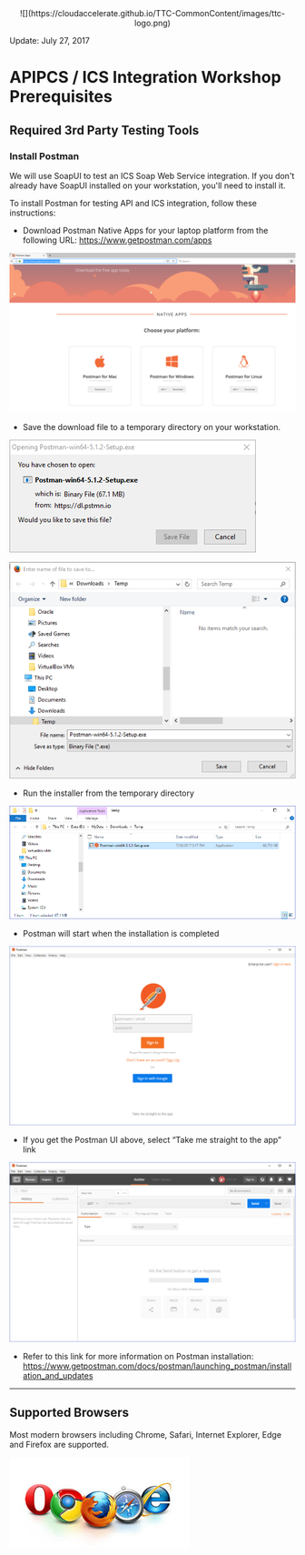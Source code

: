 <center>![](https://cloudaccelerate.github.io/TTC-CommonContent/images/ttc-logo.png)</center> 

Update: July 27, 2017

# APIPCS / ICS Integration Workshop Prerequisites

## Required 3rd Party Testing Tools

### Install Postman

We will use SoapUI to test an ICS Soap Web Service integration.
If you don't already have SoapUI installed on your workstation, you'll need to install it.

To install Postman for testing API and ICS integration, follow these instructions:

- Download Postman Native Apps for your laptop platform from the following URL:
<https://www.getpostman.com/apps>

![](images/studentguide/image001.png)

- Save the download file to a temporary directory on your workstation.

![](images/studentguide/image002.png)

![](images/studentguide/image003.png)

- Run the installer from the temporary directory

![](images/studentguide/image004.png)

- Postman will start when the installation is completed

![](images/studentguide/image005.png)

- If you get the Postman UI above, select “Take me straight to the app” link

![](images/studentguide/image006.png)

- Refer to this link for more information on Postman installation: 
<https://www.getpostman.com/docs/postman/launching_postman/installation_and_updates> 

---

## Supported Browsers

Most modern browsers including Chrome, Safari, Internet Explorer, Edge and Firefox are supported.

![](images/browsers.jpeg)
